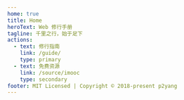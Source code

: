 ```yaml
---
home: true
title: Home
heroText: Web 修行手册
tagline: 千里之行，始于足下
actions:
  - text: 修行指南
    link: /guide/
    type: primary
  - text: 免费资源
    link: /source/imooc
    type: secondary
footer: MIT Licensed | Copyright © 2018-present p2yang
---
```

